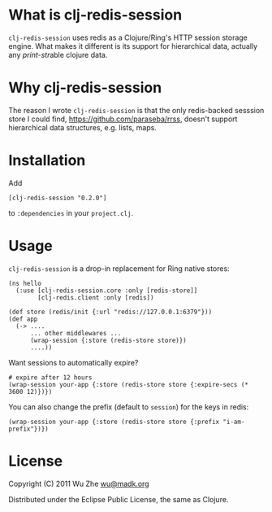 What is clj-redis-session
=========================

`clj-redis-session` uses redis as a Clojure/Ring's HTTP session
storage engine. What makes it different is its support for
hierarchical data, actually any *print-str*able clojure data.

Why clj-redis-session
=====================

The reason I wrote `clj-redis-session` is that the only redis-backed
sesssion store I could find, https://github.com/paraseba/rrss, doesn't
support hierarchical data structures, e.g. lists, maps.

Installation
============

Add

    [clj-redis-session "0.2.0"]

to `:dependencies` in your `project.clj`.

Usage
=====

`clj-redis-session` is a drop-in replacement for Ring native stores:

    (ns hello
      (:use [clj-redis-session.core :only [redis-store]]
            [clj-redis.client :only [redis])

    (def store (redis/init {:url "redis://127.0.0.1:6379"}))
    (def app
      (-> ....
          ... other middlewares ...
          (wrap-session {:store (redis-store store)})
          ....))

Want sessions to automatically expire?

    # expire after 12 hours
    (wrap-session your-app {:store (redis-store store {:expire-secs (* 3600 12)})})

You can also change the prefix (default to `session`) for the keys in
redis:

    (wrap-session your-app {:store (redis-store store {:prefix "i-am-prefix"})})

License
=======

Copyright (C) 2011 Wu Zhe <wu@madk.org>

Distributed under the Eclipse Public License, the same as Clojure.
